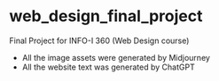 # web_design_final_project
Final Project for INFO-I 360 (Web Design course)

- All the image assets were generated by Midjourney
- All the website text was generated by ChatGPT
